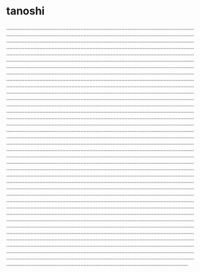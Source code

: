 # tanoshi
....................................................................................................................................................................................................................................................................................................................................................................................................................................................................................................................................................................................................................................................................................................................................................................................................................................................................................................................................................................................................................................................................................................................................................................................................................................................................................................................................................................................................................................................................................................................................................................................................................................................................................................................................................................................................................................................................................................................................................................................................................................................................................................................................................................................................................................................................................................................................................................................................................................................................................................................................................................................................................................................................................................................................................................................................................................................................................................................................................................................................................................................................................................................................................................................................................................................................................................................................................................................................................................................................................................................................................................................................................................................................................................................................................................................................................................................................................................................................................................................................................................................................................................................................................................................................................................................................................................................................................................................................................................................................................................................................................................................................................................................................................................................................................................................................................................................................................................